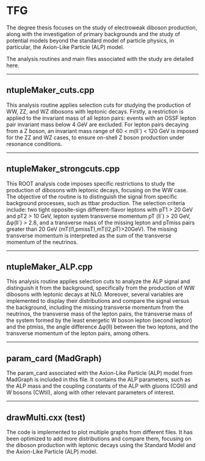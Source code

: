 # TFG 

The degree thesis focuses on the study of electroweak diboson production, along with the investigation of primary backgrounds and the study of potential models beyond the standard model of particle physics, in particular, the Axion-Like Particle (ALP) model. 

The analysis routines and main files associated with the study are detailed here.


--------------------
ntupleMaker_cuts.cpp
--------------------
This analysis routine applies selection cuts for studying the production of WW, ZZ, and WZ dibosons with leptonic decays. Firstly, a restriction is applied to the invariant mass of all lepton pairs: events with an OSSF lepton pair invariant mass below 4 GeV are excluded. For lepton pairs decaying from a Z boson, an invariant mass range of 60 < m(ll´) < 120 GeV is imposed for the ZZ and WZ cases, to ensure on-shell Z boson production under resonance conditions.


--------------------
ntupleMaker_strongcuts.cpp
--------------------

This ROOT analysis code imposes specific restrictions to study the production of dibosons with leptonic decays, focusing on the WW case. The objective of the routine is to distinguish the signal from specific background processes, such as ttbar production. The selection criteria include: two tight opposite-sign different-flavor leptons with pT1 > 20 GeV and pT2 > 10 GeV, lepton system transverse momentum pT (ll´) > 20 GeV, ∆φ(ll´) > 2.8, and a transverse mass of the missing lepton and pTmiss pairs greater than 20 GeV (mT​(l1​,pmissT​),mT​(l2​,pT​)>20GeV). The missing transverse momentum is interpreted as the sum of the transverse momentum of the neutrinos.


--------------------
ntupleMaker_ALP.cpp
--------------------
This analysis routine applies selection cuts to analyze the ALP signal and distinguish it from the background, specifically from the production of WW dibosons with leptonic decays at NLO. Moreover, several variables are implemented to display their distributions and compare the signal versus the background, including the missing transverse momentum from the neutrinos, the transverse mass of the lepton pairs, the transverse mass of the system formed by the least energetic W boson lepton (second lepton) and the ptmiss, the angle difference ∆φ(ll) between the two leptons, and the transverse momentum of the lepton pairs, among others.


--------------------
param_card (MadGraph)
--------------------
The param_card associated with the Axion-Like Particle (ALP) model from MadGraph is included in this file. It contains the ALP parameters, such as the ALP mass and the coupling constants of the ALP with gluons (CGtil) and W bosons (CWtil), along with other relevant parameters of interest.

--------------------
drawMulti.cxx (test)
--------------------
The code is implemented to plot multiple graphs from different files. It has been optimized to add more distributions and compare them, focusing on the diboson production with leptonic decays using the Standard Model and the Axion-Like Particle (ALP) model.

